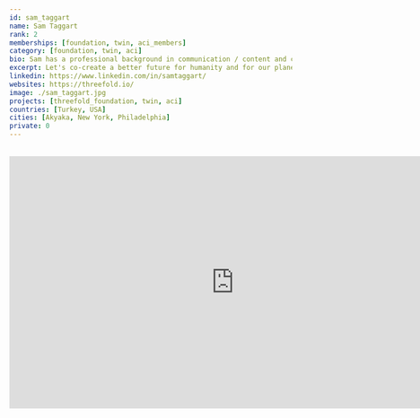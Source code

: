 ```yaml
---
id: sam_taggart
name: Sam Taggart
rank: 2
memberships: [foundation, twin, aci_members]
category: [foundation, twin, aci]
bio: Sam has a professional background in communication / content and community building / management. His career started in 2009 with digital agency VaynerMedia, when businesses were just beginning to use social media to reach their audiences. Beyond his career, Sam likes to think of himself as a citizen of the world. After eight years of "corporate" work, he traveled to Southeast Asia, in part to evolve and open his mind and reality to new experiences and perspectives, and in part to find a purpose that tied more to his passions and desires to help the world. In 2019, Sam met ThreeFold co-founder Kristof de Spiegeleer in Cambodia and connected over topics like the importance of equalizing education and how we treat our planet. Sam was energized by what an Internet by people, for people could do for all of us. Having been exposed to many corners of the world, Sam is inspired by the beauty of our differences, and humbled by our similarities. He is driven to help grow this global effort to bring positive and impactful change to our planet.
excerpt: Let's co-create a better future for humanity and for our planet.
linkedin: https://www.linkedin.com/in/samtaggart/
websites: https://threefold.io/
image: ./sam_taggart.jpg
projects: [threefold_foundation, twin, aci]
countries: [Turkey, USA]
cities: [Akyaka, New York, Philadelphia]
private: 0
---
```


<BR>
<div class="aspect-w-16 aspect-h-9">
<iframe src="https://player.vimeo.com/video/607456068" width="800" height="450" frameborder="0" allow="autoplay; fullscreen" allowfullscreen></iframe>
</div>
<BR>
